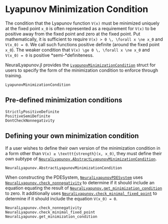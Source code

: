 # Lyapunov Minimization Condition

The condition that the Lyapunov function ``V(x)`` must be minimized uniquely at the fixed point ``x_0`` is often represented as a requirement for ``V(x)`` to be positive away from the fixed point and zero at the fixed point.
Put mathematically, it is sufficient to require ``V(x) > 0 \, \forall x \ne x_0`` and ``V(x_0) = 0``.
We call such functions positive definite (around the fixed point ``x_0``).
The weaker condition that ``V(x) \ge 0 \, \forall x \ne x_0`` and ``V(x_0) = 0`` is positive *semi-*definiteness.

NeuralLyapunov.jl provides the [`LyapunovMinimizationCondition`](@ref) struct for users to specify the form of the minimization condition to enforce through training.

```@docs
LyapunovMinimizationCondition     
```

## Pre-defined minimization conditions

```@docs
StrictlyPositiveDefinite
PositiveSemiDefinite
DontCheckNonnegativity
```

## Defining your own minimization condition

If a user wishes to define their own version of the minimization condition in a form other than
``V(x) ≥ \texttt{strength}(x, x_0)``,
they must define their own subtype of [`NeuralLyapunov.AbstractLyapunovMinimizationCondition`](@ref).

```@docs
NeuralLyapunov.AbstractLyapunovMinimizationCondition
```

When constructing the PDESystem, [`NeuralLyapunovPDESystem`](@ref) uses [`NeuralLyapunov.check_nonnegativity`](@ref) to determine if it should include an equation equating the result of [`NeuralLyapunov.get_minimization_condition`](@ref) to zero.
It additionally uses [`NeuralLyapunov.check_minimal_fixed_point`](@ref) to determine if it should include the equation ``V(x_0) = 0``.

```@docs
NeuralLyapunov.check_nonnegativity
NeuralLyapunov.check_minimal_fixed_point
NeuralLyapunov.get_minimization_condition
```
